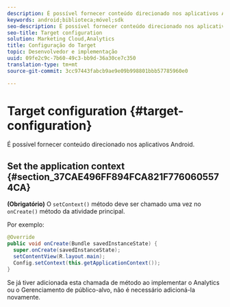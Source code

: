 ```yaml
---
description: É possível fornecer conteúdo direcionado nos aplicativos Android.
keywords: android;biblioteca;móvel;sdk
seo-description: É possível fornecer conteúdo direcionado nos aplicativos Android.
seo-title: Target configuration
solution: Marketing Cloud,Analytics
title: Configuração do Target
topic: Desenvolvedor e implementação
uuid: 09fe2c9c-7b60-49c3-bb9d-36a30ce7c350
translation-type: tm+mt
source-git-commit: 3cc97443fabcb9ae9e09b998801bbb57785960e0

---
```



# Target configuration {#target-configuration}

É possível fornecer conteúdo direcionado nos aplicativos Android.

## Set the application context {#section_37CAE496FF894FCA821F7760605574CA}

**(Obrigatório)** O `setContext()` método deve ser chamado uma vez no `onCreate()` método da atividade principal.

Por exemplo:

```java
@Override 
public void onCreate(Bundle savedInstanceState) { 
  super.onCreate(savedInstanceState); 
  setContentView(R.layout.main); 
  Config.setContext(this.getApplicationContext()); 
}
```

Se já tiver adicionada esta chamada de método ao implementar o Analytics ou o Gerenciamento de público-alvo, não é necessário adicioná-la novamente.
